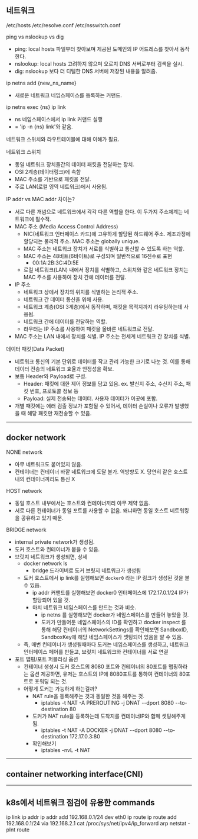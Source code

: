 네트워크
---
/etc/hosts
/etc/resolve.conf
/etc/nsswitch.conf

ping vs nslookup vs dig
- ping: local hosts 파일부터 찾아보며 제공된 도메인의 IP 어드레스를 찾아서 동작한다.
- nslookup: local hosts 고려하지 않으며 오로지 DNS 서버로부터 검색을 실시.
- dig: nslookup 보다 더 디텔한 DNS 서버에 저장된 내용을 알려줌.

ip netns add {new_ns_name}
- 새로운 네트워크 네임스페이스를 등록하는 커맨드.

ip netns exec {ns} ip link
- ns 네임스페이스에서 ip link 커맨드 실행
- = 'ip -n {ns} link'와 같음.

네트워크 스위치와 라우트테이블에 대해 이해가 필요.

네트워크 스위치
- 동일 네트워크 장치들간의 데이터 패킷을 전달하는 장치.
- OSI 2계층(데이터링크)에 속함
- MAC 주소를 기반으로 패킷을 전달.
- 주로 LAN(로컬 영역 네트워크)에서 사용됨.

IP addr vs MAC addr 차이는?
- 서로 다른 개념으로 네트워크에서 각각 다른 역할을 한다. 이 두가지 주소체계는 네트워크에 필수적.
- MAC 주소 (Media Access Control Address)
  - NIC(네트워크 인터페이스 카드)에 고유하게 할당된 하드웨어 주소. 제조과정에 할당되는 물리적 주소. MAC 주소는 globally unique.
  - MAC 주소는 네트워크 장치가 서로를 식별하고 통신할 수 있도록 하는 역할.
  - MAC 주소는 48비트(6바이트)로 구성되며 일반적으로 16진수로 표현
    - 00:1A:2B:3C:4D:5E
  - 로컬 네트워크(LAN) 내에서 장치를 식별하고, 스위치와 같은 네트워크 장치는 MAC 주소를 사용하여 장치 간에 데이터를 전달.
- IP 주소
  - 네트워크 상에서 장치의 위치를 식별하는 논리적 주소.
  - 네트워크 간 데이터 통신을 위해 사용. 
  - 네트워크 계층(OSI 3계층)에서 동작하며, 패킷을 목적지까지 라우팅하는데 사용됨.
  - 네트워크 간에 데이터를 전달하는 역할.
  - 라우터는 IP 주소를 사용하여 패킷을 올바른 네트워크로 전달.
- MAC 주소는 LAN 내에서 장치를 식별. IP 주소는 전세계 네트워크 간 장치를 식별.

데이터 패킷(Data Packet)
- 네트워크 통신의 기본 단위로 데이터를 작고 관리 가능한 크기로 나눈 것. 이를 통해 데이터 전송의 네트워크 효율과 안정성을 확보.
- 보통 Header와 Payload로 구성.
  - Header: 패킷에 대한 제어 정보를 담고 있음. ex. 발신지 주소, 수신지 주소, 패킷 번호, 프로토콜 정보 등
  - Payload: 실제 전송되는 데이터. 사용자 데이터가 이곳에 포함.
- 개별 패킷에는 에러 검출 정보가 포함될 수 있어서, 데이터 손실이나 오류가 발생했을 때 해당 패킷만 재전송할 수 있음.


---
docker network
---

NONE network
- 아무 네트워크도 붙어있지 않음.
- 컨테이너는 컨테이너 바깥 네트워크에 도달 불가. 역방향도 X. 당연히 같은 호스트 내의 컨테이너끼리도 통신 X

HOST network
- 동일 호스트 내부에서는 호스트와 컨테이너끼리 아무 제약 없음.
- 서로 다른 컨테이너가 동일 포트를 사용할 수 없음. 왜냐하면 동일 호스트 네트워킹을 공유하고 있기 때문.

BRIDGE network
- internal private network가 생성됨.
- 도커 호스트와 컨테이너가 붙을 수 있음.
- 브릿지 네트워크가 생성되면, 상세
  - docker network ls
    - bridge 드라이버로 도커 브릿지 네트워크가 생성됨
  - 도커 호스트에서 ip link를 실행해보면 `docker0` 라는 IP 링크가 생성된 것을 볼 수 있음.
    - ip addr 커맨드를 실행해보면 docker0 인터페이스에 172.17.0.1/24 IP가 할당되어 있을 것.
    - 마치 네트워크 네임스페이스를 만드는 것과 비슷.
      - ip netns 를 실행해보면 docker가 네임스페이스를 만들어 놓았을 것.
      - 도커가 만들어둔 네임스페이스의 ID를 확인하고 docker inspect 를 통해 해당 컨테이너의 NetworkSettings를 확인해보면 SandboxID, SandboxKey에 해당 네임스페이스가 셋팅되어 있음을 알 수 있음.
  - 즉, 매번 컨테이너가 생성될때마다 도커는 네임스페이스를 생성하고, 네트워크 인터페이스 페어를 만들고, 브릿지 네트워크와 컨테이너를 서로 연결
- 포트 맵핑/포트 퍼블리싱 옵션
  - 컨테이너 생성시 도커 호스트의 8080 포트와 컨테이너의 80포트를 맵핑하라는 옵션 제공하면, 유저는 호스트의 IP에 8080포트를 통하여 컨테이너의 80포트로 포워딩 되는 것.
  - 어떻게 도커는 가능하게 하는걸까?
    - NAT rule을 등록해주는 것과 동일한 것을 해주는 것.
      - iptables -t NAT -A PREROUTING -j DNAT --dport 8080 --to-destination 80
    - 도커가 NAT rule을 등록하는데 도착지를 컨테이너IP와 함께 셋팅해주게 됨.
      - iptables -t NAT -A DOCKER -j DNAT --dport 8080 --to-destination 172.17.0.3:80
    - 확인해보기
      - iptables -nvL -t NAT

---
container networking interface(CNI)
---


---
k8s에서 네트워크 점검에 유용한 commands 
---
ip link
ip addr
ip addr add 192.168.0.1/24 dev eth0
ip route
ip route add 192.168.0.1/24 via 192.168.2.1
cat /proc/sys/net/ipv4/ip_forward
arp
netstat -plnt
route 

